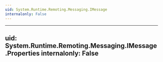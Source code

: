 ```yaml
---
uid: System.Runtime.Remoting.Messaging.IMessage
internalonly: False
---
```


---
uid: System.Runtime.Remoting.Messaging.IMessage.Properties
internalonly: False
---
